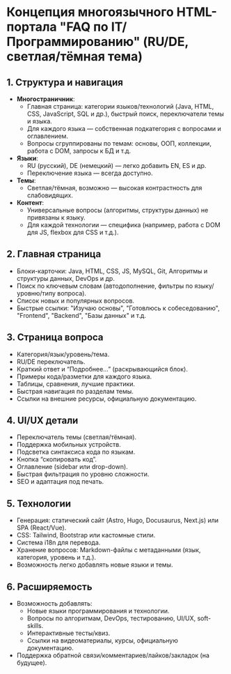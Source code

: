 # Концепция многоязычного HTML-портала "FAQ по IT/Программированию" (RU/DE, светлая/тёмная тема)

## 1. Структура и навигация

- **Многостраничник**:
  - Главная страница: категории языков/технологий (Java, HTML, CSS, JavaScript, SQL и др.), быстрый поиск, переключатели темы и языка.
  - Для каждого языка — собственная подкатегория с вопросами и оглавлением.
  - Вопросы сгруппированы по темам: основы, ООП, коллекции, работа с DOM, запросы к БД и т.д.
- **Языки**:
  - RU (русский), DE (немецкий) — легко добавить EN, ES и др.
  - Переключение языка — всегда доступно.
- **Темы**:
  - Светлая/тёмная, возможно — высокая контрастность для слабовидящих.
- **Контент**:
  - Универсальные вопросы (алгоритмы, структуры данных) не привязаны к языку.
  - Для каждой технологии — специфика (например, работа с DOM для JS, flexbox для CSS и т.д.).

## 2. Главная страница

- Блоки-карточки: Java, HTML, CSS, JS, MySQL, Git, Алгоритмы и структуры данных, DevOps и др.
- Поиск по ключевым словам (автодополнение, фильтры по языку/уровню/типу вопроса).
- Список новых и популярных вопросов.
- Быстрые ссылки: "Изучаю основы", "Готовлюсь к собеседованию", "Frontend", "Backend", "Базы данных" и т.д.

## 3. Страница вопроса

- Категория/язык/уровень/тема.
- RU/DE переключатель.
- Краткий ответ и “Подробнее…” (раскрывающийся блок).
- Примеры кода/разметки для каждого языка.
- Таблицы, сравнения, лучшие практики.
- Быстрая навигация по разделам темы.
- Ссылки на внешние ресурсы, официальную документацию.

## 4. UI/UX детали

- Переключатель темы (светлая/тёмная).
- Поддержка мобильных устройств.
- Подсветка синтаксиса кода по языкам.
- Кнопка “скопировать код”.
- Оглавление (sidebar или drop-down).
- Быстрая фильтрация по уровню сложности.
- SEO и адаптация под печать.

## 5. Технологии

- Генерация: статический сайт (Astro, Hugo, Docusaurus, Next.js) или SPA (React/Vue).
- CSS: Tailwind, Bootstrap или кастомные стили.
- Система i18n для перевода.
- Хранение вопросов: Markdown-файлы с метаданными (язык, категория, уровень и т.д.).
- Возможность легко добавлять новые языки и темы.

## 6. Расширяемость

- Возможность добавлять:
  - Новые языки программирования и технологии.
  - Вопросы по алгоритмам, DevOps, тестированию, UI/UX, soft-skills.
  - Интерактивные тесты/квиз.
  - Ссылки на видеоматериалы, курсы, официальную документацию.
- Поддержка обратной связи/комментариев/лайков/закладок (на будущее).

